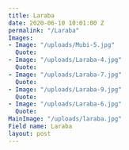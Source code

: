 ```yaml
---
title: Laraba
date: 2020-06-10 10:01:00 Z
permalink: "/Laraba"
Images:
- Image: "/uploads/Mubi-5.jpg"
  Quote: 
- Image: "/uploads/Laraba-4.jpg"
  Quote: 
- Image: "/uploads/Laraba-7.jpg"
  Quote: 
- Image: "/uploads/Laraba-9.jpg"
  Quote: 
- Image: "/uploads/Laraba-6.jpg"
  Quote: 
MainImage: "/uploads/laraba.jpg"
Field name: Laraba
layout: post
---
```


